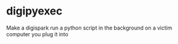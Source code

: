 # digipyexec
Make a digispark run a python script in the background on a victim computer you plug it into
